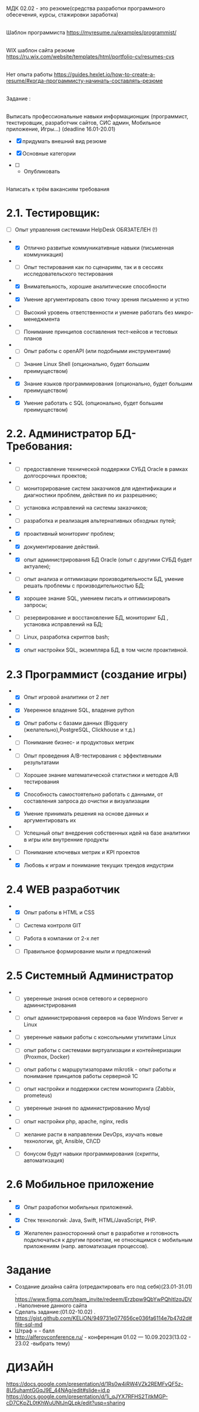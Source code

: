 <br/>МДК 02.02 - это резюме(средства разработки программного обесечения, курсы, стажировки заработка)

<br/>Шаблон программиста https://myresume.ru/examples/programmist/

<br/>WIX шаблон сайта резюме https://ru.wix.com/website/templates/html/portfolio-cv/resumes-cvs

<br/>Нет опыта работы https://guides.hexlet.io/how-to-create-a-resume/#когда-программисту-начинать-составлять-резюме

<br/>Задание :

<br/>Выписать профессиональные навыки информационщик (программист, текстировщик, разработчик сайтов, СИС админ, Мобильное приложение, Игры...) (deadline 16.01-20.01)
- [X] придумать внешний вид резюме

- [X] Основные категории

- [ ] - Опубликовать

<br/>Написать к трём вакансиям требования 
# 2.1. Тестировщик:

- [ ]  Опыт управления системами HelpDesk ОБЯЗАТЕЛЕН (!)
 * -[X] Отлично развитые коммуникативные навыки (письменная коммуникация) 
 * -[ ] Опыт тестирования как по сценариям, так и в сессиях исследовательского тестирования 
 * -[X] Внимательность, хорошие аналитические способности
 * -[X] Умение аргументировать свою точку зрения письменно и устно
 * -[ ] Высокий уровень ответственности и умение работать без микро-менеджмента 
 * -[ ] Понимание принципов составления тест-кейсов и тестовых планов 
* -[ ] Опыт работы с openAPI (или подобными инструментами) 
 * -[ ] Знание Linux Shell (опционально, будет большим преимуществом) 
 * -[X] Знание языков программирования (опционально, будет большим преимуществом)
 * -[X] Умение работать с SQL (опционально, будет большим преимуществом)
# 2.2. Администратор БД-Требования:

* -[ ] предоставление технической поддержки СУБД Oracle в рамках долгосрочных проектов;
* -[ ] мониторирование систем заказчиков для идентификации и диагностики проблем, действия по их разрешению;
* -[ ] установка исправлений на системы заказчиков;
 * -[ ] разработка и реализация альтернативных обходных путей;
* -[X] проактивный мониторинг проблем;
* -[X] документирование действий.
* -[X] опыт администрирования БД Oracle (опыт с другими СУБД будет актуален);
* -[ ] опыт анализа и оптимизации производительности БД, умение решать проблемы с производительностью БД;
* -[X] хорошее знание SQL, умением писать и оптимизировать запросы;
* -[ ] резервирование и восстановление БД, мониторинг БД , установка исправлений на БД;
* -[ ] Linux, разработка скриптов bash;
* -[X] опыт настройки SQL, экземпляра БД, в том числе проактивной.
# 2.3 Программист (создание игры)

* -[X] Опыт игровой аналитики от 2 лет
* -[X] Уверенное владение SQL, владение python
* -[X] Опыт работы с базами данных (Bigquery (желательно),PostgreSQL, Clickhouse и т.д.)
* -[ ] Понимание бизнес- и продуктовых метрик
 * -[ ] Опыт проведения A/B-тестирования с эффективными результатами
* -[ ] Хорошее знание математической статистики и методов A/B тестирования
*  -[X] Способность самостоятельно работать с данными, от составления запроса до очистки и визуализации
* -[X] Умение принимать решения на основе данных и аргументировать их
* -[ ] Успешный опыт внедрения собственных идей на базе аналитики в игры или внутренние продукты
* -[ ] Понимание ключевых метрик и KPI проектов
 * -[X] Любовь к играм и понимание текущих трендов индустрии
# 2.4 WEB разработчик

* -[X] Опыт работы в HTML и CSS
* -[ ] Система контроля GIT
* -[ ] Работа в компании от 2-х лет
* -[ ] Правильное формирование мыли и предложений
# 2.5 Системный Администратор

* -[ ] уверенные знания основ сетевого и серверного администрирования
* -[ ] опыт администрирования серверов на базе Windows Server и Linux
* -[ ] уверенные навыки работы с консольными утилитами Linux
* -[ ] опыт работы с системами виртуализации и контейнеризации (Proxmox, Docker)
* -[ ] опыт работы с маршрутизаторами mikrotik - опыт работы и понимание принципов работы серверной 1С
* -[ ] опыт настройки и поддержки систем мониторинга (Zabbix, prometeus)
* -[ ] уверенные знания по администрированию Mysql
* -[ ] опыт настройки php, apache, nginx, redis
* -[ ] желание расти в направлении DevOps, изучать новые технологии, git, Ansible, CI\CD
* -[ ] бонусом будут навыки программирования (скрипты, автоматизация)
# 2.6 Мобильное приложение

* -[X] Опыт разработки мобильных приложений.
* -[X] Стек технологий: Java, Swift, HTML/JavaScript, PHP.
* -[X] Желателен разносторонний опыт в разработке и готовность подключаться к другим проектам, не относящимся с мобильным приложениям (напр. автоматизация процессов).
# Задание
* Создание дизайна сайта (отредактировать его под себя)(23.01-31.01) . https://www.figma.com/team_invite/redeem/Erzbpw9QbYwPQhltIzqJDV . Наполнение данного сайта
* Сделать задание:(01.02-10.02) . https://gist.github.com/KELiON/949731e077656ce036fa6114e7b47d2d#file-sql-md
* Штраф = - балл
* http://alferovconference.ru/ - конференция 01.02 — 10.09.2023(13.02 - 23.02 -выбрать тему)
# ДИЗАЙН 
https://docs.google.com/presentation/d/1Rs0w4iRW4VZk2REMFvQF5z-8U5uhamtGGqJ9E_44NAg/edit#slide=id.p
https://docs.google.com/presentation/d/1i_qJYX7RFHS2TitkMGP-cD7CKpZL0tKhWuUNtJnQLpk/edit?usp=sharing

